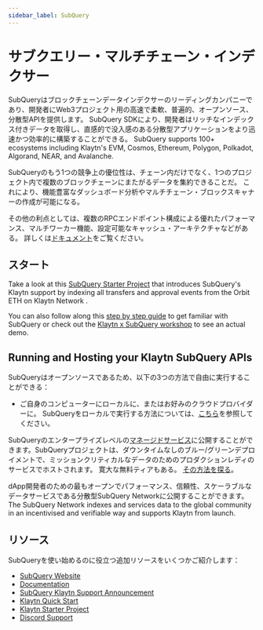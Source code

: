 ```yaml
---
sidebar_label: SubQuery
---
```


# サブクエリー・マルチチェーン・インデクサー

SubQueryはブロックチェーンデータインデクサーのリーディングカンパニーであり、開発者にWeb3プロジェクト用の高速で柔軟、普遍的、オープンソース、分散型APIを提供します。 SubQuery SDKにより、開発者はリッチなインデックス付きデータを取得し、直感的で没入感のある分散型アプリケーションをより迅速かつ効率的に構築することができる。 SubQuery supports 100+ ecosystems including Klaytn's EVM, Cosmos, Ethereum, Polygon, Polkadot, Algorand, NEAR, and Avalanche.

SubQueryのもう1つの競争上の優位性は、チェーン内だけでなく、1つのプロジェクト内で複数のブロックチェーンにまたがるデータを集約できることだ。 これにより、機能豊富なダッシュボード分析やマルチチェーン・ブロックスキャナーの作成が可能になる。

その他の利点としては、複数のRPCエンドポイント構成による優れたパフォーマンス、マルチワーカー機能、設定可能なキャッシュ・アーキテクチャなどがある。 詳しくは[ドキュメント](https://academy.subquery.network/)をご覧ください。

## スタート

Take a look at this [SubQuery Starter Project](https://github.com/subquery/ethereum-subql-starter/tree/main/Klaytn/klaytn-starter) that introduces SubQuery's Klaytn support by indexing all transfers and approval events from the Orbit ETH on Klaytn Network .

You can also follow along this [step by step guide](https://academy.subquery.network/quickstart/quickstart.html) to get familiar with SubQuery or check out the [Klaytn x SubQuery workshop](https://www.youtube.com/watch?v=40R5O1kL3v4) to see an actual demo.

## Running and Hosting your Klaytn SubQuery APIs

SubQueryはオープンソースであるため、以下の3つの方法で自由に実行することができる：

- ご自身のコンピューターにローカルに、またはお好みのクラウドプロバイダーに。 SubQueryをローカルで実行する方法については、[こちら](https://academy.subquery.network/run_publish/run.html)を参照してください。

SubQueryのエンタープライズレベルの[マネージドサービス](https://managedservice.subquery.network/login)に公開することができます。SubQueryプロジェクトは、ダウンタイムなしのブルー/グリーンデプロイメントで、ミッションクリティカルなデータのためのプロダクションレディのサービスでホストされます。 寛大な無料ティアもある。 [その方法を探る](https://academy.subquery.network/run_publish/publish.html)。

dApp開発者のための最もオープンでパフォーマンス、信頼性、スケーラブルなデータサービスである分散型SubQuery Networkに公開することができます。 The SubQuery Network indexes and services data to the global community in an incentivised and verifiable way and supports Klaytn from launch.

## リソース

SubQueryを使い始めるのに役立つ追加リソースをいくつかご紹介します：

- [SubQuery Website](https://subquery.network/?utm_source=klaytn\\\\\&utm_medium=partner-docs)
- [Documentation](https://academy.subquery.network/?utm_source=klaytn\\\\\&utm_medium=partner-docs)
- [SubQuery Klaytn Support Announcement](https://subquery.medium.com/subquerys-data-indexing-supports-builders-on-klaytn-e5a3aec4bc14?utm_source=klaytn\\\\\&utm_medium=partner-docs)
- [Klaytn Quick Start](https://academy.subquery.network/quickstart/quickstart_chains/klaytn.html/?utm_source=klaytn\\\\\&utm_medium=partner-docs)
- [Klaytn Starter Project](https://github.com/subquery/ethereum-subql-starter/tree/main/Klaytn/klaytn-starter)
- [Discord Support](https://discord.com/invite/subquery/?utm_source=klaytn\\\\\&utm_medium=partner-docs)
